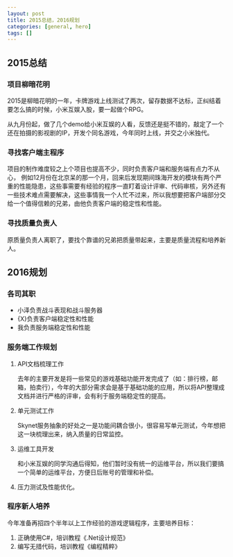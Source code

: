 ```yaml
---
layout: post
title: 2015总结，2016规划
categories: [general, hero]
tags: []
---
```


## 2015总结 ##
### 项目柳暗花明 ###
2015是柳暗花明的一年，卡牌游戏上线测试了两次，留存数据不达标，正纠结着要怎么搞的时候，小米互娱入股，要一起做个RPG。

从九月份起，做了几个demo给小米互娱的人看，反馈还是挺不错的，敲定了一个还在拍摄的影视剧的IP，开发个同名游戏，今年同时上线，并交之小米独代。


### 寻找客户端主程序 ###
项目的制作难度较之上个项目也提高不少，同时负责客户端和服务端有点力不从心，
例如12月份在北京呆的那一个月，回来后发现期间珠海开发的模块有两个严重的性能隐患，这些事需要有经验的程序一直盯着设计评审、代码审核，另外还有一些技术难点需要解决，这些事情我一个人忙不过来，所以我想要把客户端部分交给一个值得信赖的兄弟，由他负责客户端的稳定性和性能。

### 寻找质量负责人 ###
原质量负责人离职了，要找个靠谱的兄弟把质量带起来，主要是质量流程和培养新人。

## 2016规划 ##
### 各司其职 ###

* 小泽负责战斗表现和战斗服务器
* {X}负责客户端稳定性和性能
* 我负责服务端稳定性和性能

### 服务端工作规划 ###
1. API文档梳理工作

	去年的主要开发是将一些常见的游戏基础功能开发完成了（如：排行榜，邮箱，拍卖行），今年的大部分需求会是基于基础功能的应用，所以将API整理成文档并进行严格的评审，会有利于服务端稳定性的提高。
1. 单元测试工作
	
	Skynet服务抽象的好处之一是功能间耦合很小，很容易写单元测试，今年想把这一块梳理出来，纳入质量的日常监控。
1. 运维工具开发

	和小米互娱的同学沟通后得知，他们暂时没有统一的运维平台，所以我们要搞一个简单的运维平台，方便日后账号的管理和补偿。
1. 压力测试及性能优化。 

### 程序新人培养 ###
今年准备再招四个半年以上工作经验的游戏逻辑程序，主要培养目标：

1. 正确使用C#，培训教程《.Net设计规范》
1. 编写无措代码，培训教程《编程精粹》 

